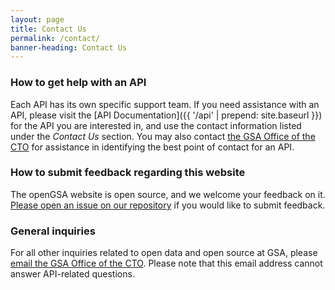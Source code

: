 ```yaml
---
layout: page
title: Contact Us
permalink: /contact/
banner-heading: Contact Us
---
```


### How to get help with an API

Each API has its own specific support team. If you need assistance with an API, please visit the [API Documentation]({{ '/api' | prepend: site.baseurl }}) for the API you are interested in, and use the contact information listed under the *Contact Us* section. You may also contact [the GSA Office of the CTO](mailto:open@gsa.gov) for assistance in identifying the best point of contact for an API.

### How to submit feedback regarding this website

The openGSA website is open source, and we welcome your feedback on it. [Please open an issue on our repository](https://github.com/gsa/open-gsa-redesign/issues) if you would like to submit feedback.

### General inquiries

For all other inquiries related to open data and open source at GSA, please [email the GSA Office of the CTO](mailto:open@gsa.gov). Please note that this email address cannot answer API-related questions.

